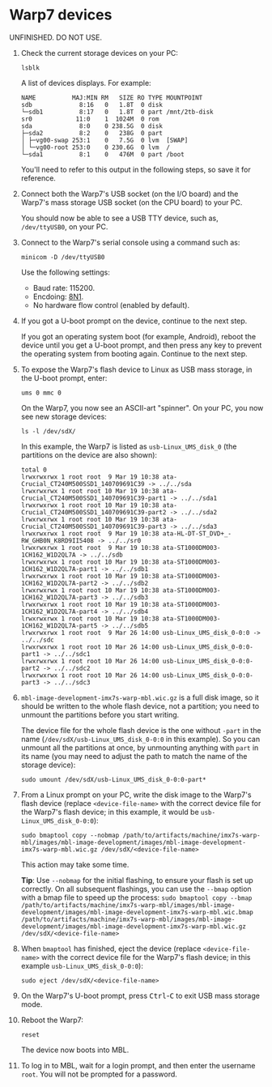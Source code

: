 # Warp7 devices

<span class="warnings">UNFINISHED. DO NOT USE.</span>

<!--needs lsblk-->

1. Check the current storage devices on your PC:


    ```
    lsblk
    ```

    A list of devices displays. For example:

    ```
    NAME          MAJ:MIN RM   SIZE RO TYPE MOUNTPOINT
    sdb             8:16   0   1.8T  0 disk
    └─sdb1          8:17   0   1.8T  0 part /mnt/2tb-disk
    sr0            11:0    1  1024M  0 rom  
    sda             8:0    0 238.5G  0 disk
    ├─sda2          8:2    0   238G  0 part
    │ ├─vg00-swap 253:1    0   7.5G  0 lvm  [SWAP]
    │ └─vg00-root 253:0    0 230.6G  0 lvm  /
    └─sda1          8:1    0   476M  0 part /boot
    ```

    You'll need to refer to this output in the following steps, so save it for reference.

1. Connect both the Warp7's USB socket (on the I/O board) and the Warp7's mass storage USB socket (on the CPU board) to your PC.

    You should now be able to see a USB TTY device, such as, `/dev/ttyUSB0`, on your PC.

1. Connect to the Warp7's serial console using a command such as:

    ```
    minicom -D /dev/ttyUSB0
    ```

    Use the following settings:

    * Baud rate: 115200.
    * Encdoing: [8N1](https://en.wikipedia.org/wiki/8-N-1).
    * No hardware flow control (enabled by default).

1. If you got a U-boot prompt on the device, continue to the next step.

   If you got an operating system boot (for example, Android), reboot the device<!--this is where it gets confusing - because we also call the flash bit "flash device"--> until you get a U-boot prompt, and then press any key to prevent the operating system from booting again. Continue to the next step.

1. To expose the Warp7's flash device to Linux as USB mass storage, in the U-boot prompt, enter:

    ```
    ums 0 mmc 0
    ```

    On the Warp7, you now see an ASCII-art "spinner". On your PC, you now see new storage devices:

    ```
    ls -l /dev/sdX/
    ```

    In this example, the Warp7 is listed as `usb-Linux_UMS_disk_0` (the partitions on the device are also shown):

    ```
    total 0
    lrwxrwxrwx 1 root root  9 Mar 19 10:38 ata-Crucial_CT240M500SSD1_140709691C39 -> ../../sda
    lrwxrwxrwx 1 root root 10 Mar 19 10:38 ata-Crucial_CT240M500SSD1_140709691C39-part1 -> ../../sda1
    lrwxrwxrwx 1 root root 10 Mar 19 10:38 ata-Crucial_CT240M500SSD1_140709691C39-part2 -> ../../sda2
    lrwxrwxrwx 1 root root 10 Mar 19 10:38 ata-Crucial_CT240M500SSD1_140709691C39-part3 -> ../../sda3
    lrwxrwxrwx 1 root root  9 Mar 19 10:38 ata-HL-DT-ST_DVD+_-RW_GHB0N_K8RD9II5408 -> ../../sr0
    lrwxrwxrwx 1 root root  9 Mar 19 10:38 ata-ST1000DM003-1CH162_W1D2QL7A -> ../../sdb
    lrwxrwxrwx 1 root root 10 Mar 19 10:38 ata-ST1000DM003-1CH162_W1D2QL7A-part1 -> ../../sdb1
    lrwxrwxrwx 1 root root 10 Mar 19 10:38 ata-ST1000DM003-1CH162_W1D2QL7A-part2 -> ../../sdb2
    lrwxrwxrwx 1 root root 10 Mar 19 10:38 ata-ST1000DM003-1CH162_W1D2QL7A-part3 -> ../../sdb3
    lrwxrwxrwx 1 root root 10 Mar 19 10:38 ata-ST1000DM003-1CH162_W1D2QL7A-part4 -> ../../sdb4
    lrwxrwxrwx 1 root root 10 Mar 19 10:38 ata-ST1000DM003-1CH162_W1D2QL7A-part5 -> ../../sdb5
    lrwxrwxrwx 1 root root  9 Mar 26 14:00 usb-Linux_UMS_disk_0-0:0 -> ../../sdc
    lrwxrwxrwx 1 root root 10 Mar 26 14:00 usb-Linux_UMS_disk_0-0:0-part1 -> ../../sdc1
    lrwxrwxrwx 1 root root 10 Mar 26 14:00 usb-Linux_UMS_disk_0-0:0-part2 -> ../../sdc2
    lrwxrwxrwx 1 root root 10 Mar 26 14:00 usb-Linux_UMS_disk_0-0:0-part3 -> ../../sdc3
    ```

1.  `mbl-image-development-imx7s-warp-mbl.wic.gz` is a full disk image, so it should be written to the whole flash device, not a partition; you need to unmount the partitions before you start writing.

    The device file for the whole flash device is the one without `-part` in the name (`/dev/sdX/usb-Linux_UMS_disk_0-0:0` in this example). So you can unmount all the partitions at once, by unmounting anything with `part` in its name (you may need to adjust the path to match the name of the storage device):

    ```
    sudo umount /dev/sdX/usb-Linux_UMS_disk_0-0:0-part*
    ```

1. From a Linux prompt on your PC, write the disk image to the Warp7's flash device (replace `<device-file-name>` with the correct device file for the Warp7's flash device; in this example, it would be `usb-Linux_UMS_disk_0-0:0`):

    ```
    sudo bmaptool copy --nobmap /path/to/artifacts/machine/imx7s-warp-mbl/images/mbl-image-development/images/mbl-image-development-imx7s-warp-mbl.wic.gz /dev/sdX/<device-file-name>
    ```

    This action may take some time.

    <span class="tips">**Tip**: Use `--nobmap` for the initial flashing, to ensure your flash is set up correctly. On all subsequent flashings, you can use the `--bmap` option with a bmap file to speed up the process: `sudo bmaptool copy --bmap /path/to/artifacts/machine/imx7s-warp-mbl/images/mbl-image-development/images/mbl-image-development-imx7s-warp-mbl.wic.bmap /path/to/artifacts/machine/imx7s-warp-mbl/images/mbl-image-development/images/mbl-image-development-imx7s-warp-mbl.wic.gz /dev/sdX/<device-file-name>`</span>

1. When `bmaptool` has finished, eject the device<!--is this the whole device or the flash device? I think flash device--> (replace `<device-file-name>` with the correct device file for the Warp7's flash device; in this example `usb-Linux_UMS_disk_0-0:0`):

    ```
    sudo eject /dev/sdX/<device-file-name>
    ```

1. On the Warp7's U-boot prompt, press <kbd>Ctrl</kbd>-<kbd>C</kbd> to exit USB mass storage mode.
1. Reboot the Warp7:

    ```
    reset
    ```

    The device now boots into MBL.

1. To log in to MBL, wait for a login prompt, and then enter the username `root`. You will not be prompted for a password.
